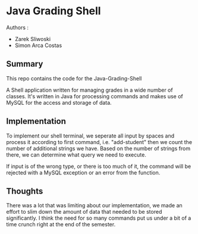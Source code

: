 # Java Grading Shell
Authors : 
- Zarek Sliwoski 
- Simon Arca Costas

## Summary
This repo contains the code for the Java-Grading-Shell

A Shell application written for managing grades in a wide number of classes.
It's written in Java for processing commands and makes use of MySQL for the access and storage of data.

## Implementation
To implement our shell terminal, we seperate all input by spaces and process it according to 
first command, i.e. "add-student" then we count the number of additional strings we have.
Based on the number of strings from there, we can determine what query we need to execute.

If input is of the wrong type, or there is too much of it, the command will be rejected with
a MySQL exception or an error from the function.

## Thoughts
There was a lot that was limiting about our implementation, we made an effort to slim down the
amount of data that needed to be stored significantly. I think the need for so many commands
put us under a bit of a time crunch right at the end of the semester.
